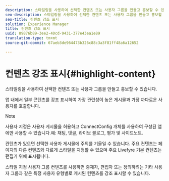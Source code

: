 ```yaml
---
description: 스타일링을 사용하여 선택한 컨텐츠 또는 사용자 그룹을 만들고 홍보할 수 있습니다.
seo-description: 스타일링을 사용하여 선택한 컨텐츠 또는 사용자 그룹을 만들고 홍보할 수 있습니다.
seo-title: 컨텐츠 강조 표시
solution: Experience Manager
title: 컨텐츠 강조 표시
uuid: 89876b89-3ee2-40cd-9431-377e43ea1e89
translation-type: tm+mt
source-git-commit: 67aeb3de964473b326c88c3a3f81ff48a6a12652

---
```



# 컨텐츠 강조 표시{#highlight-content}

스타일링을 사용하여 선택한 컨텐츠 또는 사용자 그룹을 만들고 홍보할 수 있습니다.

앱 내에서 일부 콘텐츠를 강조 표시하여 가장 관련성이 높은 게시물과 가장 까다로운 사용자를 호출합니다.

>[!NOTE]
>
>사용자 지정은 사용자 게시물을 허용하고 ConnectConfig 개체를 사용하여 구성된 앱에만 사용할 수 있습니다.예: 채팅, 댓글, 라이브 블로그, 평가 및 사이드노트.

컨텐츠가 있으면 선택한 사용자 게시물에 주의를 기울일 수 있습니다. 주요 컨텐츠는 페이지의 다른 컨텐츠와 다르게 스타일을 지정할 수 있으며 주요 Livefyre 기본 컨텐츠는 편집기 위에 표시됩니다.

스타일 지정 사용자 그룹 컨텐츠를 사용하면 중재자, 편집자 또는 정의하려는 기타 사용자 그룹과 같은 특정 사용자 유형별로 게시된 컨텐츠를 강조 표시할 수 있습니다.
